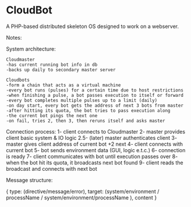 # CloudBot
A PHP-based distributed skeleton OS designed to work on a webserver.

Notes:

System architecture:

	Cloudmaster
	-has current running bot info in db
	-backs up daily to secondary master server

	Cloudbots
	-form a chain that acts as a virtual machine
	-every bot runs (pulses) for a certain time due to host restrictions
	-when finishing a pulse, a bot passes execution to itself or forward
	-every bot completes multiple pulses up to a limit (daily)
	-on day start, every bot gets the address of next 3 bots from master 
	-after hitting its quota, the bot tries to pass execution along
	-the current bot pings the next one
	-on fail, tries 2, then 3, then reruns itself and asks master

Connection process:
1-   client connects to Cloudmaster
2-   master provides client basic system & IO logic
2.5- (later) master authenticates client
3-   master gives client address of current bot +2 next
4-   client connects with current bot
5-   bot sends environment data (GUI, logic e.t.c.)
6-   connection is ready
7-   client communicates with bot until execution passes over
8-   when the bot hit its quota, it broadcasts next bot found
9-   client reads the broadcast and connects with next bot


Message structure:

{ type: (directive/message/error), target: (system/environment / processName / system/environment/processName ), content }
